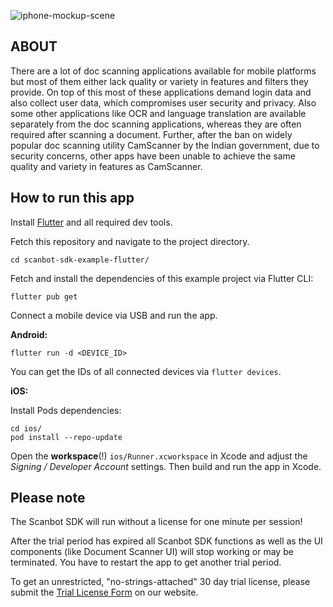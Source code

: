 ![iphone-mockup-scene](https://user-images.githubusercontent.com/47140660/119092043-8d2f9d00-ba2b-11eb-90ce-a6e5468de51e.png)

## ABOUT

There are a lot of doc scanning applications available for mobile platforms but most of them either lack quality or variety in features and filters they provide. On top of this most of these applications demand login data and also collect user data, which compromises user security and privacy. Also some other applications like OCR and language translation are available separately from the doc scanning applications, whereas they are often required after scanning a document. Further, after the ban on widely popular doc scanning utility CamScanner by the Indian government, due to security concerns, other apps have been unable to achieve the same quality and variety in features as CamScanner.



## How to run this app

Install [Flutter](https://flutter.dev) and all required dev tools.

Fetch this repository and navigate to the project directory.

```
cd scanbot-sdk-example-flutter/
```

Fetch and install the dependencies of this example project via Flutter CLI:

```
flutter pub get
```

Connect a mobile device via USB and run the app.

**Android:**

```
flutter run -d <DEVICE_ID>
```

You can get the IDs of all connected devices via `flutter devices`.

**iOS:**

Install Pods dependencies:

```
cd ios/
pod install --repo-update
```

Open the **workspace**(!) `ios/Runner.xcworkspace` in Xcode and adjust the *Signing / Developer Account* settings.
Then build and run the app in Xcode.


## Please note

The Scanbot SDK will run without a license for one minute per session!

After the trial period has expired all Scanbot SDK functions as well as the UI components (like Document Scanner UI) will
stop working or may be terminated. You have to restart the app to get another trial period.

To get an unrestricted, "no-strings-attached" 30 day trial license, please submit the [Trial License Form](https://scanbot.io/en/sdk/demo/trial) on our website.
